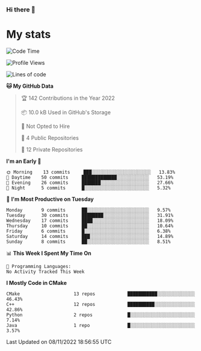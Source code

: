 ### Hi there 👋

# My stats

<!--START_SECTION:waka-->
![Code Time](http://img.shields.io/badge/Code%20Time-103%20hrs%2026%20mins-blue)

![Profile Views](http://img.shields.io/badge/Profile%20Views-0-blue)

![Lines of code](https://img.shields.io/badge/From%20Hello%20World%20I%27ve%20Written-59%20Thousand%20lines%20of%20code-blue)

**🐱 My GitHub Data** 

> 🏆 142 Contributions in the Year 2022
 > 
> 📦 10.0 kB Used in GitHub's Storage 
 > 
> 🚫 Not Opted to Hire
 > 
> 📜 4 Public Repositories 
 > 
> 🔑 12 Private Repositories  
 > 
**I'm an Early 🐤** 

```text
🌞 Morning    13 commits     ███░░░░░░░░░░░░░░░░░░░░░░   13.83% 
🌆 Daytime    50 commits     █████████████░░░░░░░░░░░░   53.19% 
🌃 Evening    26 commits     ███████░░░░░░░░░░░░░░░░░░   27.66% 
🌙 Night      5 commits      █░░░░░░░░░░░░░░░░░░░░░░░░   5.32%

```
📅 **I'm Most Productive on Tuesday** 

```text
Monday       9 commits      ██░░░░░░░░░░░░░░░░░░░░░░░   9.57% 
Tuesday      30 commits     ████████░░░░░░░░░░░░░░░░░   31.91% 
Wednesday    17 commits     ████░░░░░░░░░░░░░░░░░░░░░   18.09% 
Thursday     10 commits     ██░░░░░░░░░░░░░░░░░░░░░░░   10.64% 
Friday       6 commits      █░░░░░░░░░░░░░░░░░░░░░░░░   6.38% 
Saturday     14 commits     ███░░░░░░░░░░░░░░░░░░░░░░   14.89% 
Sunday       8 commits      ██░░░░░░░░░░░░░░░░░░░░░░░   8.51%

```


📊 **This Week I Spent My Time On** 

```text
💬 Programming Languages: 
No Activity Tracked This Week

```

**I Mostly Code in CMake** 

```text
CMake                    13 repos            ███████████░░░░░░░░░░░░░░   46.43% 
C++                      12 repos            ██████████░░░░░░░░░░░░░░░   42.86% 
Python                   2 repos             █░░░░░░░░░░░░░░░░░░░░░░░░   7.14% 
Java                     1 repo              █░░░░░░░░░░░░░░░░░░░░░░░░   3.57%

```



 Last Updated on 08/11/2022 18:56:55 UTC
<!--END_SECTION:waka-->
